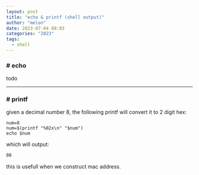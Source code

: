 ```yaml
---
layout: post
title: "echo & printf (shell output)"
author: "melon"
date: 2023-07-04 08:03
categories: "2023"
tags:
  - shell
---
```


### # echo
todo

<hr>

### # printf
given a decimal number 8, the following printf will convert it to 2 digit hex: 
```shell
num=8
num=$(printf "%02x\n" "$num")
echo $num
```
which will output:
```txt
08
```
this is usefull when we construct mac address.
